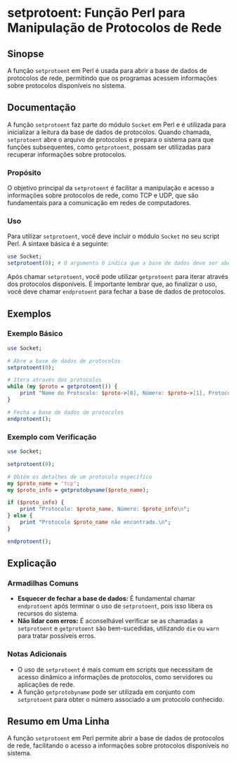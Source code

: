 <!--
Meta Description: # setprotoent: Função Perl para Manipulação de Protocolos de Rede ## Sinopse A função `setprotoent` em Perl é usada para abrir a base de dados de prot...
Meta Keywords: setprotoent, protocolos, para, perl, base
-->

# setprotoent: Função Perl para Manipulação de Protocolos de Rede

## Sinopse
A função `setprotoent` em Perl é usada para abrir a base de dados de protocolos de rede, permitindo que os programas acessem informações sobre protocolos disponíveis no sistema.

## Documentação
A função `setprotoent` faz parte do módulo `Socket` em Perl e é utilizada para inicializar a leitura da base de dados de protocolos. Quando chamada, `setprotoent` abre o arquivo de protocolos e prepara o sistema para que funções subsequentes, como `getprotoent`, possam ser utilizadas para recuperar informações sobre protocolos.

### Propósito
O objetivo principal da `setprotoent` é facilitar a manipulação e acesso a informações sobre protocolos de rede, como TCP e UDP, que são fundamentais para a comunicação em redes de computadores.

### Uso
Para utilizar `setprotoent`, você deve incluir o módulo `Socket` no seu script Perl. A sintaxe básica é a seguinte:

```perl
use Socket;
setprotoent(0); # O argumento 0 indica que a base de dados deve ser aberta.
```

Após chamar `setprotoent`, você pode utilizar `getprotoent` para iterar através dos protocolos disponíveis. É importante lembrar que, ao finalizar o uso, você deve chamar `endprotoent` para fechar a base de dados de protocolos.

## Exemplos
### Exemplo Básico
```perl
use Socket;

# Abre a base de dados de protocolos
setprotoent(0);

# Itera através dos protocolos
while (my $proto = getprotoent()) {
    print "Nome do Protocolo: $proto->[0], Número: $proto->[1], Protocolo: $proto->[2]\n";
}

# Fecha a base de dados de protocolos
endprotoent();
```

### Exemplo com Verificação
```perl
use Socket;

setprotoent(0);

# Obtém os detalhes de um protocolo específico
my $proto_name = 'tcp';
my $proto_info = getprotobyname($proto_name);

if ($proto_info) {
    print "Protocolo: $proto_name, Número: $proto_info\n";
} else {
    print "Protocolo $proto_name não encontrado.\n";
}

endprotoent();
```

## Explicação
### Armadilhas Comuns
- **Esquecer de fechar a base de dados:** É fundamental chamar `endprotoent` após terminar o uso de `setprotoent`, pois isso libera os recursos do sistema.
- **Não lidar com erros:** É aconselhável verificar se as chamadas a `setprotoent` e `getprotoent` são bem-sucedidas, utilizando `die` ou `warn` para tratar possíveis erros.

### Notas Adicionais
- O uso de `setprotoent` é mais comum em scripts que necessitam de acesso dinâmico a informações de protocolos, como servidores ou aplicações de rede.
- A função `getprotobyname` pode ser utilizada em conjunto com `setprotoent` para obter o número associado a um protocolo conhecido.

## Resumo em Uma Linha
A função `setprotoent` em Perl permite abrir a base de dados de protocolos de rede, facilitando o acesso a informações sobre protocolos disponíveis no sistema.